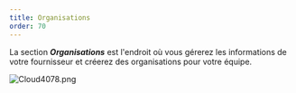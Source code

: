```yaml
---
title: Organisations
order: 70
---
```

La section ***Organisations*** est l'endroit où vous gérerez les informations de votre fournisseur et créerez des organisations pour votre équipe.  

![Cloud4078.png](/img/fr/cloud/Cloud4078.png) 